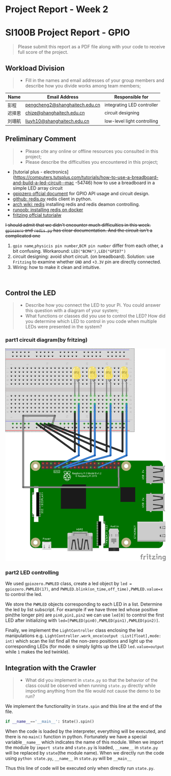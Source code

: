 # Project Report - Week 2

# SI100B Project Report - GPIO

> Please submit this report as a PDF file along with your code to receive full score of the project. 

## Workload Division

> - Fill in the names and email addresses of your group members and describe how you divide works among team members;

| Name   | Email Address                  | Responsible for             |
| ------ | ------------------------------ | --------------------------- |
| 彭程   | pengcheng2@shanghaitech.edu.cn | integrating LED controller  |
| 迟择恩 | chize@shanghaitech.edu.cn      | circuit designing           |
| 刘翊航 | liuyh10@shanghaitech.edu.cn    | low-level light controlling |

## Preliminary Comment

> - Please cite any online or offline resources you consulted in this project;
> - Please describe the difficulties you encountered in this project;

- [tutorial plus - electronics](https://computers.tutsplus.com/tutorials/how-to-use-a-breadboard-and-build-a-led-circuit--mac
  -54746) how to use a breadboard in a simple LED array circuit
- [gpiozero offcial document](https://gpiozero.readthedocs.io/en/stable/recipes.html) for GPIO API usage and circuit design.
- [github: redis.py](https://github.com/andymccurdy/redis-py) redis client in python.
- [arch wiki: redis](https://wiki.archlinux.org/index.php/Redis) installing redis and redis deamon controlling.
- [runoob: installing redis on docker](https://www.runoob.com/docker/docker-install-redis.html)
- [fritzing offcial tutorialw](https://fritzing.org/learning/tutorials/building-circuit)



~~I should admit that we didn't encounter much difficulties in this week. `gpiozero` and `redis.py` has clear documentation. And the circuit isn't a complicated one~~

1. `gpio name`,`physicis pin number`,`BCM pin number`  differ from each other, a bit confusing. Workaround:  `LED("BCM4"),LED("GPIO7")`
2. circuit designing: avoid short circuit. (on breadboard). Solution: use `Fritzing` to examine  whether `GND` and `+3.3V` pin are directly connected.
3. Wiring: how to make it clean and intuitive.

​	

## Control the LED

> - Describe how you connect the LED to your Pi. You could answer this question with a diagram of your system;
> - What functions or classes did you use to control the LED? How did you determine which LED to control in you code when multiple LEDs were presented in the system?

### part1 circuit diagram(by fritzing)

![](week2-circuit.png)


### part2 LED controlling

We used `gpiozero.PWMLED` class, create a led object by `led = gpiozero.PWMLED(17)`, and `PWMLED.blink(on_time,off_time),PWMLED.value=x` to control the led.

We store the `PWMLED` objects corresponding to each LED in a list. Determine the led by list subscript.
For example if we have three led whose positive pin(the longer pin) are `pin0,pin1,pin2`  we can use `led[0]` to control the first LED after initializing with `led=[PWMLED(pin0),PWMLED(pin1),PWMLED(pin2)]`.

Finally, we implement the `LightController` class enclosing the led manipulations e.g. `LightController.work_once(output :List[float],mode: int)` which scan the list find all the non-zero positions and light up the corresponding LEDs (for mode: `0` simply lights up the LED `led.value=output` while `1` makes the led twinkle).

## Integration with the Crawler

> - What did you implement in `state.py` so that the behavior of the class could be observed when running `state.py` directly while importing anything from the file would not cause the demo to be run?

We implement the functionality in `State.spin` and this line at the end of the file.

```python
if __name__=='__main__': State().spin()
```

When the code is loaded by the interpreter, everything will be executed, and there is no `main()` function in python. Fortunately we have a special variable`__name__`  which indicates the name of this module.
When we import the module by `import state` and `state.py` is loaded, `__name__` in `state.py` will be replaced by `state`(the module name). 
When we directly run the code using `python state.py`, `__name__` in `state.py` will be `__main__`


Thus this line of code will be executed only when directly run `state.py`.

